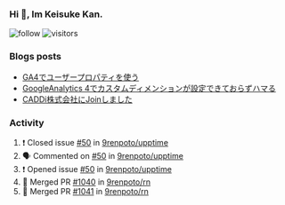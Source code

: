 ### Hi 👋, Im Keisuke Kan.

<!--
**9renpoto/9renpoto** is a ✨ _special_ ✨ repository because its `README.md` (this file) appears on your GitHub profile.

Here are some ideas to get you started:

- 🔭 I’m currently working on ...
- 🌱 I’m currently learning ...
- 👯 I’m looking to collaborate on ...
- 🤔 I’m looking for help with ...
- 💬 Ask me about ...
- 📫 How to reach me: ...
- 😄 Pronouns: ...
- ⚡ Fun fact: ...
-->

![follow](https://img.shields.io/github/followers/9renpoto?label=Follow&style=social)
![visitors](https://komarev.com/ghpvc/?username=9renpoto&label=Profile%20views&color=0e75b6&style=flat)

### Blogs posts

<!-- BLOG-POST-LIST:START -->
- [GA4でユーザープロパティを使う](https://9renpoto.dev/2021/02/21/google-analytics-4-user-properties/)
- [GoogleAnalytics 4でカスタムディメンションが設定できておらずハマる](https://9renpoto.dev/2021/02/13/google-analytics-4/)
- [CADDi株式会社にJoinしました](https://9renpoto.dev/2020/12/05/join/)
<!-- BLOG-POST-LIST:END -->

### Activity

<!--START_SECTION:activity-->
1. ❗️ Closed issue [#50](https://github.com/9renpoto/upptime/issues/50) in [9renpoto/upptime](https://github.com/9renpoto/upptime)
2. 🗣 Commented on [#50](https://github.com/9renpoto/upptime/issues/50) in [9renpoto/upptime](https://github.com/9renpoto/upptime)
3. ❗️ Opened issue [#50](https://github.com/9renpoto/upptime/issues/50) in [9renpoto/upptime](https://github.com/9renpoto/upptime)
4. 🎉 Merged PR [#1040](https://github.com/9renpoto/rn/pull/1040) in [9renpoto/rn](https://github.com/9renpoto/rn)
5. 🎉 Merged PR [#1041](https://github.com/9renpoto/rn/pull/1041) in [9renpoto/rn](https://github.com/9renpoto/rn)
<!--END_SECTION:activity-->

<!--START_SECTION:waka-->
<!--END_SECTION:waka-->